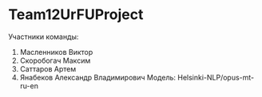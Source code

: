# Team12UrFUProject
Участники команды:
1. Масленников Виктор
2. Скоробогач Максим
3. Саттаров Артем
4. Янабеков Александр Владимирович
  Модель: Helsinki-NLP/opus-mt-ru-en
